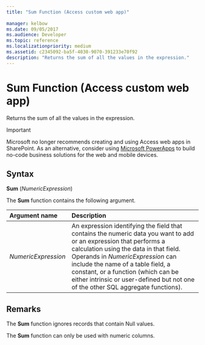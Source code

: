```yaml
---
title: "Sum Function (Access custom web app)" 
 
manager: kelbow
ms.date: 09/05/2017
ms.audience: Developer
ms.topic: reference  
ms.localizationpriority: medium
ms.assetid: c2345092-ba5f-4030-9070-391233e70f92
description: "Returns the sum of all the values in the expression."
---
```


# Sum Function (Access custom web app)

Returns the sum of all the values in the expression.
  
> [!IMPORTANT]
> Microsoft no longer recommends creating and using Access web apps in SharePoint. As an alternative, consider using [Microsoft PowerApps](https://powerapps.microsoft.com/) to build no-code business solutions for the web and mobile devices.
## Syntax

 **Sum** (*NumericExpression*)
  
The **Sum** function contains the following argument.
  
|**Argument name**|**Description**|
|:-----|:-----|
| *NumericExpression*  <br/> |An expression identifying the field that contains the numeric data you want to add or an expression that performs a calculation using the data in that field. Operands in *NumericExpression* can include the name of a table field, a constant, or a function (which can be either intrinsic or user-defined but not one of the other SQL aggregate functions). |

## Remarks

The **Sum** function ignores records that contain Null values.
  
The **Sum** function can only be used with numeric columns.
  
